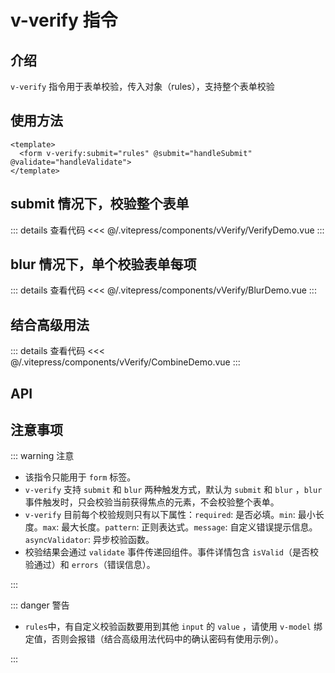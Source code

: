 # v-verify 指令

## 介绍

`v-verify` 指令用于表单校验，传入对象（rules），支持整个表单校验

## 使用方法

```vue
<template>
  <form v-verify:submit="rules" @submit="handleSubmit" @validate="handleValidate">
</template>
```

## submit 情况下，校验整个表单

<VerifyDemo />

::: details 查看代码
<<< @/.vitepress/components/vVerify/VerifyDemo.vue
:::

## blur 情况下，单个校验表单每项

<BlurDemo />

::: details 查看代码
<<< @/.vitepress/components/vVerify/BlurDemo.vue
:::

## 结合高级用法

<CombineDemo />

::: details 查看代码
<<< @/.vitepress/components/vVerify/CombineDemo.vue
:::

## API

<ApiTable :data="apiTableDate" />

<script setup>
import VerifyDemo from '../.vitepress/components/vVerify/VerifyDemo.vue';
import BlurDemo from '../.vitepress/components/vVerify/BlurDemo.vue';
import CombineDemo from '../.vitepress/components/vVerify/CombineDemo.vue';
import ApiTable from '../.vitepress/components/ApiTable.vue';

const apiTableDate = [
  {
    name: ':mode',
    type: 'string',
    default: 'null',
    description: '指定校验触发的方式，可选值：submit、blur。默认为 submit 和 blur 两种都支持',
    required: false,
  },
  {
    name: '...rules',
    type: 'object',
    default: 'rules',
    description: '组件内部定义规则要求',
    required: true,
  },
  {
    name: '@validate',
    type: 'function',
    default: 'null',
    description: '校验结果回调函数，返回校验结果 isValid 和 errors',
    required: true,
  },
  {
    name: 'delay',
    type: 'number',
    default: '1000',
    description: '校验延迟时间，单位毫秒',
    required: false,
  },
];
</script>

## 注意事项

::: warning 注意

- 该指令只能用于 `form` 标签。
- `v-verify` 支持 `submit` 和 `blur` 两种触发方式，默认为 `submit` 和 `blur` ，`blur` 事件触发时，只会校验当前获得焦点的元素，不会校验整个表单。
- `v-verify` 目前每个校验规则只有以下属性：`required`: 是否必填。`min`: 最小长度。`max`: 最大长度。`pattern`: 正则表达式。`message`: 自定义错误提示信息。`asyncValidator`: 异步校验函数。
- 校验结果会通过 `validate` 事件传递回组件。事件详情包含 `isValid`（是否校验通过）和 `errors`（错误信息）。

:::

::: danger 警告

- `rules`中，有自定义校验函数要用到其他 `input` 的 `value` ，请使用 `v-model` 绑定值，否则会报错（结合高级用法代码中的确认密码有使用示例）。

:::
